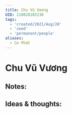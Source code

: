 ```yaml
---
title: Chu Vũ Vương
UID: 210828102230
tags:
  - 'created/2021/Aug/28'
  - 'seed'
  - 'permanent/people'
aliases:
  - Cơ Phát
---
```

# Chu Vũ Vương

## Notes:


## Ideas & thoughts:
